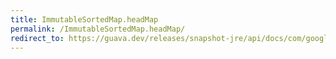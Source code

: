 ```yaml
---
title: ImmutableSortedMap.headMap
permalink: /ImmutableSortedMap.headMap/
redirect_to: https://guava.dev/releases/snapshot-jre/api/docs/com/google/common/collect/ImmutableSortedMap.html#headMap-K-
---
```

